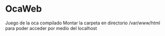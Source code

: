 # OcaWeb
Juego de la oca compilado
Montar la carpeta en directorio /var/www/html para poder acceder por medio del localhost
